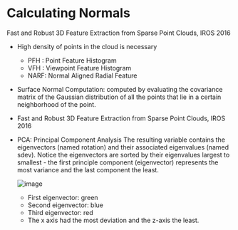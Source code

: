 # Calculating Normals

Fast and Robust 3D Feature Extraction from Sparse Point Clouds, IROS 2016

* High density of points in the cloud is necessary 

  * PFH : Point Feature Histogram
  * VFH : Viewpoint Feature Histogram
  * NARF: Normal Aligned Radial Feature 


* Surface Normal Computation: computed by evaluating the covariance matrix of the Gaussian distribution of all the points that lie in a certain neighborhood of the point.


* Fast and Robust 3D Feature Extraction from Sparse Point Clouds, IROS 2016

* PCA: Principal Component Analysis
  The resulting variable contains the eigenvectors (named rotation) and their associated eigenvalues (named sdev). Notice the eigenvectors are sorted by their eigenvalues largest to smallest - the first principle component (eigenvector) represents the most variance and the last component the least.
  
  ![image](https://user-images.githubusercontent.com/46463022/154117682-82c417eb-1624-4d96-98fd-a0acc3650e64.png)
  * First eigenvector: green
  * Second eigenvector: blue 
  * Third eigenvector: red
  * The x axis had the most deviation and the z-axis the least.



